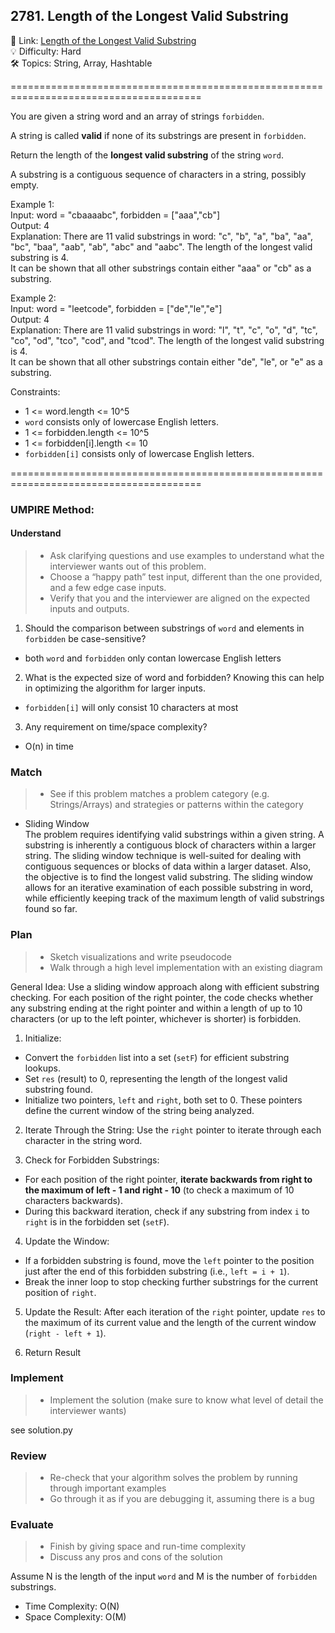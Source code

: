 ## 2781. Length of the Longest Valid Substring
🔗  Link: [Length of the Longest Valid Substring](https://leetcode.com/problems/length-of-the-longest-valid-substring/description/)<br>
💡 Difficulty: Hard<br>
🛠️ Topics: String, Array, Hashtable<br>

=======================================================================================<br>

You are given a string word and an array of strings `forbidden`.

A string is called **valid** if none of its substrings are present in `forbidden`.

Return the length of the **longest valid substring** of the string `word`.

A substring is a contiguous sequence of characters in a string, possibly empty.


Example 1:<br>
Input: word = "cbaaaabc", forbidden = ["aaa","cb"]<br>
Output: 4<br>
Explanation: There are 11 valid substrings in word: "c", "b", "a", "ba", "aa", "bc", "baa", "aab", "ab", "abc" and "aabc". The length of the longest valid substring is 4. <br>
It can be shown that all other substrings contain either "aaa" or "cb" as a substring. <br>


Example 2:<br>
Input: word = "leetcode", forbidden = ["de","le","e"]<br>
Output: 4<br>
Explanation: There are 11 valid substrings in word: "l", "t", "c", "o", "d", "tc", "co", "od", "tco", "cod", and "tcod". The length of the longest valid substring is 4.<br>
It can be shown that all other substrings contain either "de", "le", or "e" as a substring. <br>



Constraints:<br>
- 1 <= word.length <= 10^5
- `word` consists only of lowercase English letters.
- 1 <= forbidden.length <= 10^5
- 1 <= forbidden[i].length <= 10
- `forbidden[i]` consists only of lowercase English letters.<br>

=======================================================================================<br>
### UMPIRE Method:
#### Understand

> - Ask clarifying questions and use examples to understand what the interviewer wants out of this problem.
> - Choose a “happy path” test input, different than the one provided, and a few edge case inputs. 
> - Verify that you and the interviewer are aligned on the expected inputs and outputs.
1. Should the comparison between substrings of `word` and elements in `forbidden` be case-sensitive? 
- both `word` and `forbidden` only contan lowercase English letters
2. What is the expected size of word and forbidden? Knowing this can help in optimizing the algorithm for larger inputs.
- `forbidden[i]` will only consist 10 characters at most
3. Any requirement on time/space complexity?
- O(n) in time


### Match
> - See if this problem matches a problem category (e.g. Strings/Arrays) and strategies or patterns within the category


- Sliding Window <br>
The problem requires identifying valid substrings within a given string. A substring is inherently a contiguous block of characters within a larger string. The sliding window technique is well-suited for dealing with contiguous sequences or blocks of data within a larger dataset. Also, the objective is to find the longest valid substring. The sliding window allows for an iterative examination of each possible substring in word, while efficiently keeping track of the maximum length of valid substrings found so far.<br>

### Plan
> - Sketch visualizations and write pseudocode
> - Walk through a high level implementation with an existing diagram

General Idea: Use a sliding window approach along with efficient substring checking. For each position of the right pointer, the code checks whether any substring ending at the right pointer and within a length of up to 10 characters (or up to the left pointer, whichever is shorter) is forbidden.<br>

1) Initialize:
- Convert the `forbidden` list into a set (`setF`) for efficient substring lookups.
- Set `res` (result) to 0, representing the length of the longest valid substring found.
- Initialize two pointers, `left` and `right`, both set to 0. These pointers define the current window of the string being analyzed.

2) Iterate Through the String:
Use the `right` pointer to iterate through each character in the string word.

3) Check for Forbidden Substrings:
- For each position of the right pointer, **iterate backwards from right to the maximum of left - 1 and right - 10** (to check a maximum of 10 characters backwards).
- During this backward iteration, check if any substring from index `i` to `right` is in the forbidden set (`setF`).

4) Update the Window:
- If a forbidden substring is found, move the `left` pointer to the position just after the end of this forbidden substring (i.e., `left = i + 1`).
- Break the inner loop to stop checking further substrings for the current position of `right`.

5) Update the Result:
After each iteration of the `right` pointer, update `res` to the maximum of its current value and the length of the current window (`right - left + 1`).

6) Return Result
### Implement
> - Implement the solution (make sure to know what level of detail the interviewer wants)

see solution.py

### Review
> - Re-check that your algorithm solves the problem by running through important examples
> - Go through it as if you are debugging it, assuming there is a bug
### Evaluate
> - Finish by giving space and run-time complexity
> - Discuss any pros and cons of the solution

Assume N is the length of the input `word` and M is the number of `forbidden` substrings.

- Time Complexity: O(N)
- Space Complexity: O(M)
